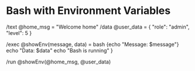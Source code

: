 # Bash with Environment Variables

/text @home_msg = "Welcome home"
/data @user_data = { "role": "admin", "level": 5 }

/exec @showEnv(message, data) = bash {echo "Message: $message"}
  echo "Data: $data"
  echo "Bash is running"
}

/run @showEnv(@home_msg, @user_data)